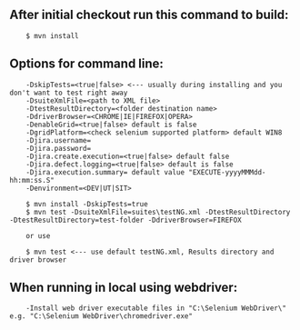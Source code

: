 
After initial checkout run this command to build:
-------------------------------------------------
        $ mvn install

Options for command line:
------------------------
        -DskipTests=<true|false> <--- usually during installing and you don't want to test right away
        -DsuiteXmlFile=<path to XML file>
        -DtestResultDirectory=<folder destination name>
        -DdriverBrowser=<CHROME|IE|FIREFOX|OPERA>
        -DenableGrid=<true|false> default is false
        -DgridPlatform=<check selenium supported platform> default WIN8
        -Djira.username=
        -Djira.password=
        -Djira.create.execution=<true|false> default false
        -Djira.defect.logging=<true|false> default is false
        -Djira.execution.summary= default value "EXECUTE-yyyyMMMdd-hh:mm:ss.S"
        -Denvironment=<DEV|UT|SIT>

        $ mvn install -DskipTests=true
        $ mvn test -DsuiteXmlFile=suites\testNG.xml -DtestResultDirectory -DtestResultDirectory=test-folder -DdriverBrowser=FIREFOX

        or use

        $ mvn test <--- use default testNG.xml, Results directory and driver browser

When running in local using webdriver:
--------------------------------------
		-Install web driver executable files in "C:\Selenium WebDriver\" e.g. "C:\Selenium WebDriver\chromedriver.exe"